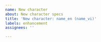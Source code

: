 ```yaml
---
name: New character
about: New character specs
title: 'New character: name_en (name_vi)'
labels: enhancement
assignees: ''

---
```



